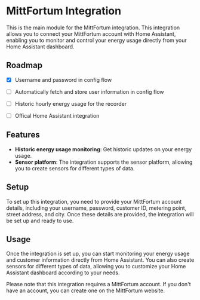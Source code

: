 # MittFortum Integration

This is the main module for the MittFortum integration. This integration allows you to connect your MittFortum account with Home Assistant, enabling you to monitor and control your energy usage directly from your Home Assistant dashboard.

## Roadmap
- [x] Username and password in config flow
- [ ] Automatically fetch and store user information in config flow
- [ ] Historic hourly energy usage for the recorder
- [ ] Offical Home Assistant integration



## Features

- **Historic energy usage monitoring**: Get historic updates on your energy usage.
- **Sensor platform**: The integration supports the sensor platform, allowing you to create sensors for different types of data.

## Setup

To set up this integration, you need to provide your MittFortum account details, including your username, password, customer ID, metering point, street address, and city. Once these details are provided, the integration will be set up and ready to use.


## Usage

Once the integration is set up, you can start monitoring your energy usage and customer information directly from Home Assistant. You can also create sensors for different types of data, allowing you to customize your Home Assistant dashboard according to your needs.

Please note that this integration requires a MittFortum account. If you don't have an account, you can create one on the MittFortum website.

